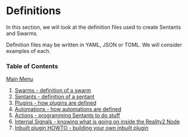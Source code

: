 # Definitions

In this section, we will look at the definition files used to create Sentants and Swarms.

Definition files may be written in YAML, JSON or TOML.  We will consider examples of each.

### Table of Contents

[Main Menu](../README.md)

1. [Swarms - definition of a swarm](Swarms.md)
2. [Sentants - definition of a sentant](Sentants.md)
3. [Plugins - how plugins are defined](Plugins.md)
4. [Automations - how automations are defined](Automations.md)
5. [Actions - programming Sentants to do stuff](Actions.md)
6. [Internal Signals - knowing what is going on inside the Reality2 Node](Internal%20signals.md)
7. [Inbuilt plugin HOWTO - building your own inbuilt plugin](Inbuilt%20plugin%20HOWTO.md)


